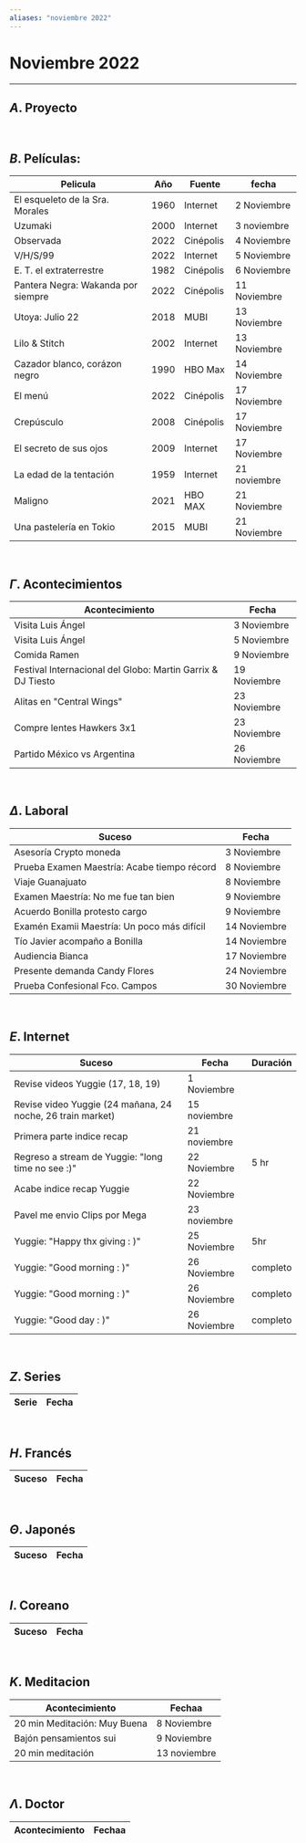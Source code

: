 ```yaml
---
aliases: "noviembre 2022"
---
```


# Noviembre 2022
---

##  $A$. Proyecto


&emsp;

## $B$. Películas:
| Pelicula | Año | Fuente | fecha |
|---|---|---|---|
| El esqueleto de la Sra. Morales | 1960 | Internet | 2 Noviembre|
| Uzumaki | 2000 | Internet | 3 noviembre |
| Observada | 2022 | Cinépolis | 4 Noviembre |
| V/H/S/99 | 2022 | Internet | 5 Noviembre |
| E. T. el extraterrestre | 1982 | Cinépolis | 6 Noviembre |
| Pantera Negra: Wakanda por siempre | 2022 | Cinépolis |11 Noviembre |
| Utoya: Julio 22 | 2018 | MUBI |13 Noviembre |
| Lilo & Stitch | 2002 | Internet | 13 Noviembre |
| Cazador blanco, corázon negro | 1990 | HBO Max | 14 Noviembre |
| El menú | 2022 | Cinépolis | 17 Noviembre |
| Crepúsculo | 2008 | Cinépolis |17 Noviembre |
| El secreto de sus ojos | 2009 | Internet | 17 Noviembre | 
| La edad de la tentación | 1959 | Internet | 21 noviembre |
| Maligno | 2021 | HBO MAX | 21 Noviembre |
| Una pastelería en Tokio | 2015 | MUBI | 21 Noviembre |

&emsp;

## $\Gamma$. Acontecimientos
| Acontecimiento | Fecha |
|---|---|
| Visita Luis Ángel | 3 Noviembre |
| Visita Luis Ángel | 5 Noviembre |
| Comida Ramen | 9 Noviembre |
| Festival Internacional del Globo: Martin Garrix & DJ Tiesto | 19 Noviembre |
| Alitas en "Central Wings"| 23 Noviembre |
| Compre lentes Hawkers 3x1 | 23 Noviembre |
| Partido México vs Argentina | 26 Noviembre |

&emsp;

## $\Delta$. Laboral
|Suceso|Fecha|
|---|---|
| Asesoría Crypto moneda | 3 Noviembre |
| Prueba Examen Maestría: Acabe tiempo récord | 8 Noviembre |
| Viaje Guanajuato | 8 Noviembre |
| Examen Maestría: No me fue tan bien | 9 Noviembre |
| Acuerdo Bonilla protesto cargo | 9 Noviembre |
| Examén Examii Maestría: Un poco más difícil | 14 Noviembre |
| Tío Javier acompaño a Bonilla | 14 Noviembre |
| Audiencia Bianca | 17 Noviembre |
| Presente demanda Candy Flores | 24 Noviembre |
| Prueba Confesional Fco. Campos | 30 Noviembre |

&emsp;

## $E$. Internet
|Suceso|Fecha|Duración|
|---|---|---|
| Revise videos Yuggie (17, 18, 19) | 1 Noviembre |
| Revise video Yuggie (24 mañana, 24 noche, 26 train market)| 15 noviembre|
| Primera parte indice recap | 21 noviembre |
| Regreso a stream de Yuggie: "long time no see :)" | 22 Noviembre | 5 hr |
| Acabe indice recap Yuggie | 22 Noviembre | 
| Pavel me envio Clips por Mega| 23 noviembre |
| Yuggie: "Happy thx giving : )" | 25 Noviembre | 5hr |
| Yuggie: "Good morning : )" | 26 Noviembre | completo |
| Yuggie: "Good morning : )" | 26 Noviembre | completo |
| Yuggie: "Good day : )" | 26 Noviembre | completo |

&emsp;

## $Z$. Series
|Serie|Fecha|
|---|---|

&emsp;

## $H$. Francés
|Suceso|Fecha|
|---|---|

&emsp;

## $\Theta$. Japonés
|Suceso|Fecha|
|---|---|


&emsp;

## $I$. Coreano
|Suceso|Fecha|
|---|---|

&emsp;

## $K$. Meditacion
|Acontecimiento|Fechaa|
|---|---|
| 20 min Meditación: Muy Buena | 8 Noviembre | 
| Bajón pensamientos sui | 9 Noviembre |
| 20 min meditación | 13 noviembre |

&emsp;

## $\Lambda$. Doctor
|Acontecimiento|Fechaa|
|---|---|
